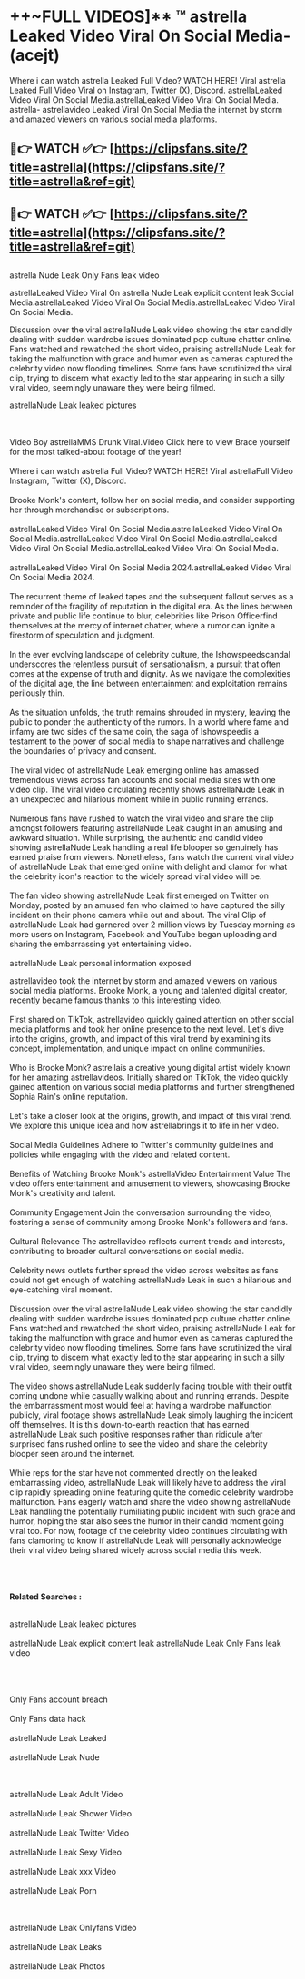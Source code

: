#  ++~FULL VIDEOS]** ™ astrella Leaked Video Viral On Social Media- (acejt)

Where i can watch astrella Leaked Full Video? WATCH HERE! Viral astrella Leaked Full Video Viral on Instagram, Twitter (X), Discord.
astrellaLeaked Video Viral On Social Media.astrellaLeaked Video Viral On Social Media.
astrella- astrellavideo Leaked Viral On Social Media the internet by storm and amazed viewers on various social media platforms.



## 🔴👉 WATCH ✅👉 [https://clipsfans.site/?title=astrella](https://clipsfans.site/?title=astrella&ref=git)


## 🔴👉 WATCH ✅👉 [https://clipsfans.site/?title=astrella](https://clipsfans.site/?title=astrella&ref=git)
##


astrella Nude Leak Only Fans leak video 


astrellaLeaked Video Viral On  astrella Nude Leak explicit content leak Social Media.astrellaLeaked Video Viral On Social Media.astrellaLeaked Video Viral On Social Media.



Discussion over the viral astrellaNude Leak video showing the star candidly dealing with sudden wardrobe issues dominated pop culture chatter online. Fans watched and rewatched the short video, praising astrellaNude Leak for taking the malfunction with grace and humor even as cameras captured the celebrity video now flooding timelines. Some fans have scrutinized the viral clip, trying to discern what exactly led to the star appearing in such a silly viral video, seemingly unaware they were being filmed.


astrellaNude Leak leaked pictures


  <br>

  <br>
Video Boy astrellaMMS Drunk Viral.Video Click here to view Brace yourself for the most talked-about footage of the year!
<br><br>
Where i can watch astrella Full Video? WATCH HERE! Viral astrellaFull Video Instagram, Twitter (X), Discord.
<br><br>
Brooke Monk's content, follow her on social media, and consider supporting her through merchandise or subscriptions.
<br><br>
astrellaLeaked Video Viral On Social Media.astrellaLeaked Video Viral On Social Media.astrellaLeaked Video Viral On Social Media.astrellaLeaked Video Viral On Social Media.astrellaLeaked Video Viral On Social Media.
<br><br>
astrellaLeaked Video Viral On Social Media 2024.astrellaLeaked Video Viral On Social Media 2024.
<br><br>
The recurrent theme of leaked tapes and the subsequent fallout serves as a reminder of the fragility of reputation in the digital era. As the lines between private and public life continue to blur, celebrities like Prison Officerfind themselves at the mercy of internet chatter, where a rumor can ignite a firestorm of speculation and judgment.
<br><br>
In the ever evolving landscape of celebrity culture, the Ishowspeedscandal underscores the relentless pursuit of sensationalism, a pursuit that often comes at the expense of truth and dignity. As we navigate the complexities of the digital age, the line between entertainment and exploitation remains perilously thin.
<br><br>
As the situation unfolds, the truth remains shrouded in mystery, leaving the public to ponder the authenticity of the rumors. In a world where fame and infamy are two sides of the same coin, the saga of Ishowspeedis a testament to the power of social media to shape narratives and challenge the boundaries of privacy and consent.
<br><br>
The viral video of astrellaNude Leak emerging online has amassed tremendous views across fan accounts and social media sites with one video clip. The viral video circulating recently shows astrellaNude Leak in an unexpected and hilarious moment while in public running errands.
<br><br>
Numerous fans have rushed to watch the viral video and share the clip amongst followers featuring astrellaNude Leak caught in an amusing and awkward situation. While surprising, the authentic and candid video showing astrellaNude Leak handling a real life blooper so genuinely has earned praise from viewers. Nonetheless, fans watch the current viral video of astrellaNude Leak that emerged online with delight and clamor for what the celebrity icon's reaction to the widely spread viral video will be.
<br><br>
The fan video showing astrellaNude Leak first emerged on Twitter on Monday, posted by an amused fan who claimed to have captured the silly incident on their phone camera while out and about. The viral Clip of astrellaNude Leak had garnered over 2 million views by Tuesday morning as more users on Instagram, Facebook and YouTube began uploading and sharing the embarrassing yet entertaining video.
<br><br>
astrellaNude Leak personal information exposed

astrellavideo took the internet by storm and amazed viewers on various social media platforms. Brooke Monk, a young and talented digital creator, recently became famous thanks to this interesting video.
<br><br>
First shared on TikTok, astrellavideo quickly gained attention on other social media platforms and took her online presence to the next level. Let's dive into the origins, growth, and impact of this viral trend by examining its concept, implementation, and unique impact on online communities.
<br><br>
Who is Brooke Monk? astrellais a creative young digital artist widely known for her amazing astrellavideos. Initially shared on TikTok, the video quickly gained attention on various social media platforms and further strengthened Sophia Rain's online reputation.
<br><br>
Let's take a closer look at the origins, growth, and impact of this viral trend. We explore this unique idea and how astrellabrings it to life in her video.
<br><br>
Social Media Guidelines Adhere to Twitter's community guidelines and policies while engaging with the video and related content.
<br><br>
Benefits of Watching Brooke Monk's astrellaVideo Entertainment Value The video offers entertainment and amusement to viewers, showcasing Brooke Monk's creativity and talent.
<br><br>
Community Engagement Join the conversation surrounding the video, fostering a sense of community among Brooke Monk's followers and fans.
<br><br>
Cultural Relevance The astrellavideo reflects current trends and interests, contributing to broader cultural conversations on social media.
<br><br>
Celebrity news outlets further spread the video across websites as fans could not get enough of watching astrellaNude Leak in such a hilarious and eye-catching viral moment.
<br><br>
Discussion over the viral astrellaNude Leak video showing the star candidly dealing with sudden wardrobe issues dominated pop culture chatter online. Fans watched and rewatched the short video, praising astrellaNude Leak for taking the malfunction with grace and humor even as cameras captured the celebrity video now flooding timelines. Some fans have scrutinized the viral clip, trying to discern what exactly led to the star appearing in such a silly viral video, seemingly unaware they were being filmed.
<br><br>
The video shows astrellaNude Leak suddenly facing trouble with their outfit coming undone while casually walking about and running errands. Despite the embarrassment most would feel at having a wardrobe malfunction publicly, viral footage shows astrellaNude Leak simply laughing the incident off themselves. It is this down-to-earth reaction that has earned astrellaNude Leak such positive responses rather than ridicule after surprised fans rushed online to see the video and share the celebrity blooper seen around the internet.
<br><br>
While reps for the star have not commented directly on the leaked embarrassing video, astrellaNude Leak will likely have to address the viral clip rapidly spreading online featuring quite the comedic celebrity wardrobe malfunction. Fans eagerly watch and share the video showing astrellaNude Leak handling the potentially humiliating public incident with such grace and humor, hoping the star also sees the humor in their candid moment going viral too. For now, footage of the celebrity video continues circulating with fans clamoring to know if astrellaNude Leak will personally acknowledge their viral video being shared widely across social media this week.
<br><br>

<br><br>
<strong>Related Searches :</strong>
<br><br>

astrellaNude Leak leaked pictures
<br><br>
astrellaNude Leak explicit content leak
astrellaNude Leak Only Fans leak video
<br><br>

<br><br>
Only Fans account breach
<br><br>
Only Fans data hack
<br><br>
astrellaNude Leak Leaked
<br><br>
astrellaNude Leak Nude

<br><br>
astrellaNude Leak Adult Video
<br><br>
astrellaNude Leak Shower Video
<br><br>
astrellaNude Leak Twitter Video
<br><br>
astrellaNude Leak Sexy Video
<br><br>
astrellaNude Leak xxx Video
<br><br>
astrellaNude Leak Porn

<br><br>
astrellaNude Leak Onlyfans Video
<br><br>
astrellaNude Leak Leaks
<br><br>
astrellaNude Leak Photos